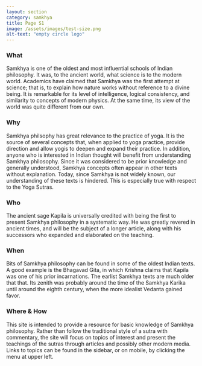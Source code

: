 ```yaml
---
layout: section
category: samkhya
title: Page S1
image: /assets/images/test-size.png
alt-text: "empty circle logo"
---
```

<!--{{ page.title }} has not materialized.-->

### What
Samkhya is one of the oldest and most influential schools of Indian philosophy. It was, to the ancient world, what science is to the modern world. Academics have claimed that Samkhya was the first attempt at science; that is, to explain how nature works without reference to a divine being. It is remarkable for its level of intelligence, logical consistency, and similarity to concepts of modern physics. At the same time, its view of the world was quite different from our own.

### Why
Samkhya philsophy has great relevance to the practice of yoga. It is the source of several concepts that, when applied to yoga practice, provide direction and allow yogis to deepen and expand their practice. In addition, anyone who is interested in Indian thought will benefit from understanding Samkhya philosophy. Since it was considered to be prior knowledge and generally understood, Samkhya concepts often appear in other texts without explanation. Today, since Samkhya is not widely known, our understanding of these texts is hindered. This is especially true with respect to the Yoga Sutras.

### Who
The ancient sage Kapila is universally credited with being the first to present Samkhya philosophy in a systematic way. He was greatly revered in ancient times, and will be the subject of a longer article, along with his successors who expanded and elaborated on the teaching.

### When
Bits of Samkhya philosophy can be found in some of the oldest Indian texts. A good example is the Bhagavad Gita, in which Krishna claims that Kapila was one of his prior incarnations. The earlist Samkhya texts are much older that that. Its zenith was probably around the time of the Samkhya Karika until around the eighth century, when the more idealist Vedanta gained favor. 

### Where & How
This site is intended to provide a resource for basic knowledge of Samkhya philosophy. Rather than follow the traditional style of a sutra with commentary, the site will focus on topics of interest and present the teachings of the sutras through articles and possibly other modern media. Links to topics can be found in the sidebar, or on mobile, by clicking the menu at upper left.